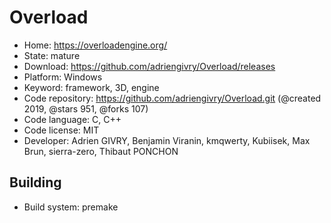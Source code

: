 # Overload

- Home: https://overloadengine.org/
- State: mature
- Download: https://github.com/adriengivry/Overload/releases
- Platform: Windows
- Keyword: framework, 3D, engine
- Code repository: https://github.com/adriengivry/Overload.git (@created 2019, @stars 951, @forks 107)
- Code language: C, C++
- Code license: MIT
- Developer: Adrien GIVRY, Benjamin Viranin, kmqwerty, Kubiisek, Max Brun, sierra-zero, Thibaut PONCHON

## Building

- Build system: premake
